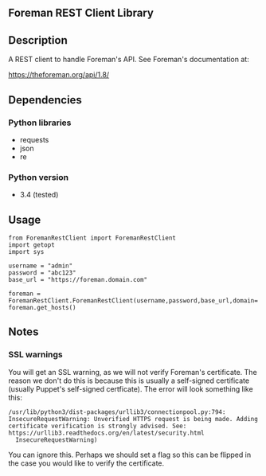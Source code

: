 ## Foreman REST Client Library

## Description
A REST client to handle Foreman's API. See Foreman's documentation at:

https://theforeman.org/api/1.8/

## Dependencies

### Python libraries
- requests
- json
- re

### Python version
- 3.4 (tested)

## Usage

```
from ForemanRestClient import ForemanRestClient
import getopt
import sys

username = "admin"
password = "abc123"
base_url = "https://foreman.domain.com"

foreman = ForemanRestClient.ForemanRestClient(username,password,base_url,domain='domain.com')
foreman.get_hosts()
```

## Notes

### SSL warnings

You will get an SSL warning, as we will not verify Foreman's certificate. The reason we don't do this is because this is usually a self-signed certificate (usually Puppet's self-signed certficate). The error will look something like this:
```
/usr/lib/python3/dist-packages/urllib3/connectionpool.py:794: InsecureRequestWarning: Unverified HTTPS request is being made. Adding certificate verification is strongly advised. See: https://urllib3.readthedocs.org/en/latest/security.html
  InsecureRequestWarning)
```

You can ignore this. Perhaps we should set a flag so this can be flipped in the case you would like to verify the certificate.
